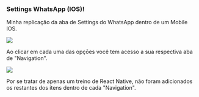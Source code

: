### Settings WhatsApp (IOS)!

Minha replicação da aba de Settings do WhatsApp dentro de um Mobile IOS.

<div >
  <img src="https://discord.com/channels/@me/753769024881426505/937726787293700126.png">
</div>

Ao clicar em cada uma das opçōes você tem acesso a sua respectiva aba de "Navigation".

<div >
  <img src="https://discord.com/channels/@me/753769024881426505/937726905761812571.png">
</div>

Por se tratar de apenas um treino de React Native, não foram adicionados os restantes dos itens dentro de cada "Navigation". 
